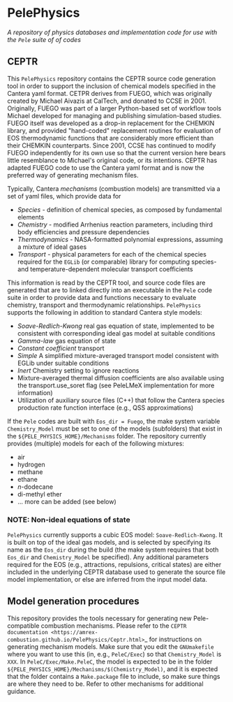 # PelePhysics
*A repository of physics databases and implementation code for use with the `Pele` suite of of codes*

## CEPTR

This `PelePhysics` repository contains the CEPTR source code generation tool in order to support the inclusion of chemical models specified in the Cantera yaml format. CETPR derives from FUEGO, which was originally created by Michael Aivazis at CalTech, and donated to CCSE in 2001.  Originally, FUEGO was part of a larger Python-based set of workflow tools Michael developed for managing and publishing simulation-based studies.  FUEGO itself was developed as a drop-in replacement for the CHEMKIN library, and provided "hand-coded" replacement routines for evaluation of EOS thermodynamic functions that are considerably more efficient than their CHEMKIN counterparts.  Since 2001, CCSE has continued to modify FUEGO independently for its own use so that the current version here bears little resemblance to Michael's original code, or its intentions. CEPTR has adapted FUEGO code to use the Cantera yaml format and is now the preferred way of generating mechanism files.

Typically, Cantera *mechanisms* (combustion models) are transmitted via a set of yaml files, which provide data for
* *Species* - definition of chemical species, as composed by fundamental elements
* *Chemistry* - modified Arrhenius reaction parameters, including third body efficiencies and pressure dependencies
* *Thermodynamics* - NASA-formatted polynomial expressions, assuming a mixture of ideal gases
* *Transport* - physical parameters for each of the chemical species required for the `EGLib` (or comparable) library for computing species- and temperature-dependent molecular transport coefficients

This information is read by the CEPTR tool, and source code files are generated that are to linked directly into an executable in the `Pele` code suite in order to provide data and functions necessary to evaluate chemistry, transport and thermodynamic relationships. `PelePhysics` supports the following in addition to standard Cantera style models:
* *Soave-Redlich-Kwong* real gas equation of state, implemented to be consistent with corresponding ideal gas model at suitable conditions
* *Gamma-law* gas equation of state
* *Constant coefficient* transport
* *Simple* A simplified mixture-averaged transport model consistent with EGLib under suitable conditions
* *Inert* Chemistry setting to ignore reactions
* Mixture-averaged thermal diffusion coefficients are also available using the transport.use_soret flag (see PeleLMeX implementation for more information)
* Utilization of auxiliary source files (C++) that follow the Cantera species production rate function interface (e.g., QSS approximations)

If the `Pele` codes are built with `Eos_dir = Fuego`, the make system variable `Chemistry_Model` must be set to one of the models (subfolders) that exist in the `${PELE_PHYSICS_HOME}/Mechanisms` folder. The repository currently provides (multiple) models for each of the following mixtures:
* air
* hydrogen
* methane
* ethane
* *n*-dodecane
* di-methyl ether
* ... more can be added (see below)


### NOTE: Non-ideal equations of state

`PelePhysics` currently supports a cubic EOS model: `Soave-Redlich-Kwong`.  It is built on top of the ideal gas models, and is selected by specifying its name as the `Eos_dir` during the build (the make system requires that both `Eos_dir` and `Chemistry_Model` be specified).  Any additional parameters required for the EOS (e.g., attractions, repulsions, critical states) are either included in the underlying CEPTR database used to generate the source file model implementation, or else are inferred from the input model data.

## Model generation procedures
This repository provides the tools necessary for generating new Pele-compatible combustion mechanisms. Please refer to the `CEPTR documentation <https://amrex-combustion.github.io/PelePhysics/Ceptr.html>`_ for instructions on generating mechanism models. Make sure that you edit the `GNUmakefile` where you want to use this (in, e.g., `PeleC/Exec`) so that `Chemistry_Model` is `XXX`.  In `PeleC/Exec/Make.PeleC`, the model is expected to be in the folder `${PELE_PHYSICS_HOME}/Mechanisms/$(Chemistry_Model)`, and it is expected that the folder contains a `Make.package` file to include, so make sure things are where they need to be. Refer to other mechanisms for additional guidance.
